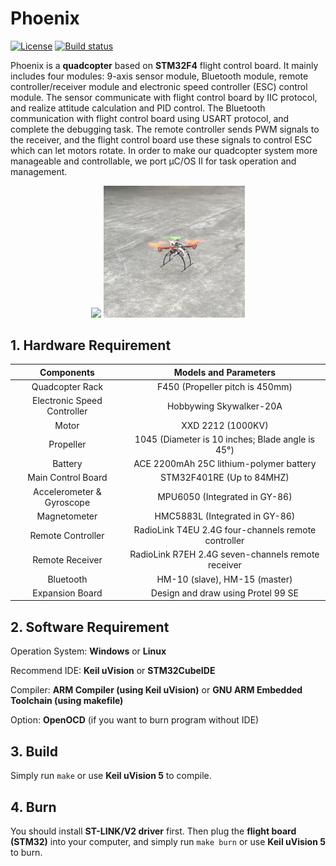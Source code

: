 # Phoenix
[![License](https://img.shields.io/badge/license-GPLv3-brightgreen.svg)](LICENSE) [![Build status](https://ci.appveyor.com/api/projects/status/hov7idgbivv9umsq?svg=true)](https://ci.appveyor.com/project/AlronSze/phoenix)

Phoenix is a **quadcopter** based on **STM32F4** flight control board. It mainly includes four modules: 9-axis sensor module, Bluetooth module, remote controller/receiver module and electronic speed controller (ESC) control module. The sensor communicate with flight control board  by IIC protocol, and realize attitude calculation and PID control.  The Bluetooth communication with flight control board using USART protocol, and complete the debugging task. The remote controller sends PWM signals to the receiver, and the flight control board use these signals to control ESC which can let motors rotate. In order to make our quadcopter system more manageable and controllable, we port μC/OS II for task operation and management.

<div align="center">
    <img src="./Images/overview.png" width="45%">
    <img src="./Images/overview2.png" width="45%">
</div>

## 1. Hardware Requirement

|         Components          |                Models and Parameters                |
| :-------------------------: | :-------------------------------------------------: |
|       Quadcopter Rack       |           F450 (Propeller pitch is 450mm)           |
| Electronic Speed Controller |               Hobbywing Skywalker-20A               |
|            Motor            |                  XXD 2212 (1000KV)                  |
|          Propeller          |  1045 (Diameter is 10 inches; Blade angle is 45°)   |
|           Battery           |       ACE 2200mAh 25C lithium-polymer battery       |
|     Main Control Board      |              STM32F401RE (Up to 84MHZ)              |
|  Accelerometer & Gyroscope  |            MPU6050 (Integrated in GY-86)            |
|        Magnetometer         |           HMC5883L (Integrated in GY-86)            |
|      Remote Controller      | RadioLink T4EU 2.4G four-channels remote controller |
|       Remote Receiver       | RadioLink R7EH 2.4G seven-channels remote receiver  |
|          Bluetooth          |            HM-10 (slave), HM-15 (master)            |
|       Expansion Board       |         Design and draw using Protel 99 SE          |

## 2. Software Requirement

Operation System: **Windows** or **Linux**

Recommend IDE: **Keil uVision** or **STM32CubeIDE**

Compiler: **ARM Compiler (using Keil uVision)** or **GNU ARM Embedded Toolchain (using makefile)**

Option: **OpenOCD** (if you want to burn program without IDE)

## 3. Build

Simply run `make` or use **Keil uVision 5** to compile.

## 4. Burn

You should install **ST-LINK/V2 driver** first. Then plug the **flight board (STM32)** into your computer, and simply run `make burn` or use **Keil uVision 5** to burn.
